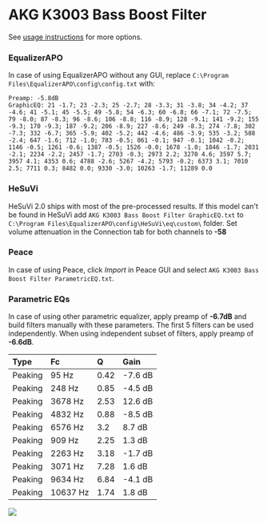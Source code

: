 # AKG K3003 Bass Boost Filter
See [usage instructions](https://github.com/jaakkopasanen/AutoEq#usage) for more options.

### EqualizerAPO
In case of using EqualizerAPO without any GUI, replace `C:\Program Files\EqualizerAPO\config\config.txt`
with:
```
Preamp: -5.8dB
GraphicEQ: 21 -1.7; 23 -2.3; 25 -2.7; 28 -3.3; 31 -3.8; 34 -4.2; 37 -4.6; 41 -5.1; 45 -5.5; 49 -5.8; 54 -6.3; 60 -6.8; 66 -7.1; 72 -7.5; 79 -8.0; 87 -8.3; 96 -8.6; 106 -8.8; 116 -8.9; 128 -9.1; 141 -9.2; 155 -9.3; 170 -9.3; 187 -9.2; 206 -8.9; 227 -8.6; 249 -8.3; 274 -7.8; 302 -7.3; 332 -6.7; 365 -5.9; 402 -5.2; 442 -4.6; 486 -3.9; 535 -3.2; 588 -2.4; 647 -1.6; 712 -1.0; 783 -0.5; 861 -0.1; 947 -0.1; 1042 -0.2; 1146 -0.5; 1261 -0.6; 1387 -0.5; 1526 -0.0; 1678 -1.0; 1846 -1.7; 2031 -2.1; 2234 -2.2; 2457 -1.7; 2703 -0.3; 2973 2.2; 3270 4.6; 3597 5.7; 3957 4.1; 4353 0.6; 4788 -2.6; 5267 -4.2; 5793 -0.2; 6373 3.1; 7010 2.5; 7711 0.3; 8482 0.0; 9330 -3.0; 10263 -1.7; 11289 0.0
```

### HeSuVi
HeSuVi 2.0 ships with most of the pre-processed results. If this model can't be found in HeSuVi add
`AKG K3003 Bass Boost Filter GraphicEQ.txt` to `C:\Program Files\EqualizerAPO\config\HeSuVi\eq\custom\` folder.
Set volume attenuation in the Connection tab for both channels to **-58**

### Peace
In case of using Peace, click *Import* in Peace GUI and select `AKG K3003 Bass Boost Filter ParametricEQ.txt`.

### Parametric EQs
In case of using other parametric equalizer, apply preamp of **-6.7dB** and build filters manually
with these parameters. The first 5 filters can be used independently.
When using independent subset of filters, apply preamp of **-6.6dB**.

| Type    | Fc       |    Q | Gain    |
|:--------|:---------|:-----|:--------|
| Peaking | 95 Hz    | 0.42 | -7.6 dB |
| Peaking | 248 Hz   | 0.85 | -4.5 dB |
| Peaking | 3678 Hz  | 2.53 | 12.6 dB |
| Peaking | 4832 Hz  | 0.88 | -8.5 dB |
| Peaking | 6576 Hz  | 3.2  | 8.7 dB  |
| Peaking | 909 Hz   | 2.25 | 1.3 dB  |
| Peaking | 2263 Hz  | 3.18 | -1.7 dB |
| Peaking | 3071 Hz  | 7.28 | 1.6 dB  |
| Peaking | 9634 Hz  | 6.84 | -4.1 dB |
| Peaking | 10637 Hz | 1.74 | 1.8 dB  |

![](https://raw.githubusercontent.com/jaakkopasanen/AutoEq/master/results/headphonecom/sbaf-serious/AKG%20K3003%20Bass%20Boost%20Filter/AKG%20K3003%20Bass%20Boost%20Filter.png)